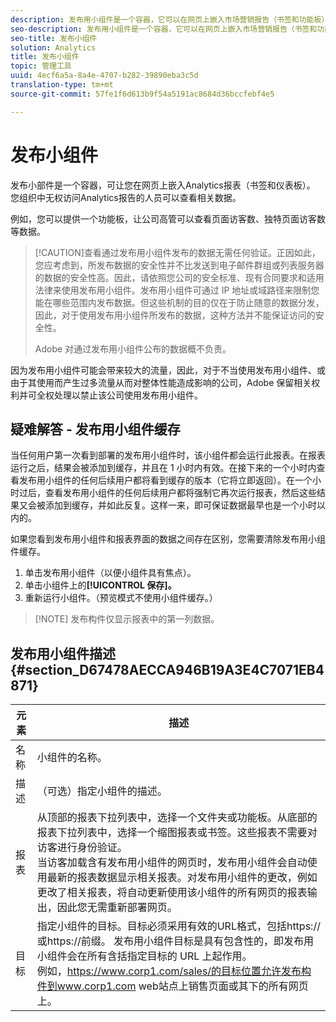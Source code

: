 ```yaml
---
description: 发布用小组件是一个容器，它可以在网页上嵌入市场营销报告（书签和功能板）。这样，贵组织中无权访问市场营销报告的人员便可以查看相关数据。
seo-description: 发布用小组件是一个容器，它可以在网页上嵌入市场营销报告（书签和功能板）。这样，贵组织中无权访问市场营销报告的人员便可以查看相关数据。
seo-title: 发布小组件
solution: Analytics
title: 发布小组件
topic: 管理工具
uuid: 4ecf6a5a-8a4e-4707-b282-39890eba3c5d
translation-type: tm+mt
source-git-commit: 57fe1f6d613b9f54a5191ac8684d36bccfebf4e5

---
```



# 发布小组件

发布小部件是一个容器，可让您在网页上嵌入Analytics报表（书签和仪表板）。 您组织中无权访问Analytics报告的人员可以查看相关数据。

例如，您可以提供一个功能板，让公司高管可以查看页面访客数、独特页面访客数等数据。

> [!CAUTION]查看通过发布用小组件发布的数据无需任何验证。正因如此，您应考虑到，所发布数据的安全性并不比发送到电子邮件群组或列表服务器的数据的安全性高。因此，请依照您公司的安全标准、现有合同要求和适用法律来使用发布用小组件。发布用小组件可通过 IP 地址或域路径来限制您能在哪些范围内发布数据。但这些机制的目的仅在于防止随意的数据分发，因此，对于使用发布用小组件所发布的数据，这种方法并不能保证访问的安全性。
>
> Adobe 对通过发布用小组件公布的数据概不负责。

因为发布用小组件可能会带来较大的流量，因此，对于不当使用发布用小组件、或由于其使用而产生过多流量从而对整体性能造成影响的公司，Adobe 保留相关权利并可全权处理以禁止该公司使用发布用小组件。

## 疑难解答 - 发布用小组件缓存

当任何用户第一次看到部署的发布用小组件时，该小组件都会运行此报表。在报表运行之后，结果会被添加到缓存，并且在 1 小时内有效。在接下来的一个小时内查看发布用小组件的任何后续用户都将看到缓存的版本（它将立即返回）。在一个小时过后，查看发布用小组件的任何后续用户都将强制它再次运行报表，然后这些结果又会被添加到缓存，并如此反复。这样一来，即可保证数据最早也是一个小时以内的。

如果您看到发布用小组件和报表界面的数据之间存在区别，您需要清除发布用小组件缓存。

1. 单击发布用小组件（以便小组件具有焦点）。
1. 单击小组件上的&#x200B;**[!UICONTROL 保存]。**
1. 重新运行小组件。（预览模式不使用小组件缓存。）

> [!NOTE] 发布构件仅显示报表中的第一列数据。

## 发布用小组件描述 {#section_D67478AECCA946B19A3E4C7071EB4871}

| 元素 | 描述 |
|--- |--- |
| 名称 | 小组件的名称。 |
| 描述 | （可选）指定小组件的描述。 |
| 报表 | 从顶部的报表下拉列表中，选择一个文件夹或功能板。从底部的报表下拉列表中，选择一个缩图报表或书签。这些报表不需要对访客进行身份验证。<br>当访客加载含有发布用小组件的网页时，发布用小组件会自动使用最新的报表数据显示相关报表。对发布用小组件的更改，例如更改了相关报表，将自动更新使用该小组件的所有网页的报表输出，因此您无需重新部署网页。</br> |
| 目标 | 指定小组件的目标。目标必须采用有效的URL格式，包括https://或https://前缀。 发布用小组件目标是具有包含性的，即发布用小组件会在所有含括指定目标的 URL 上起作用。<br>例如，https://www.corp1.com/sales/的目标位置允许发布构件到www.corp1.com web站点上销售页面或其下的所有网页上。</br> |

